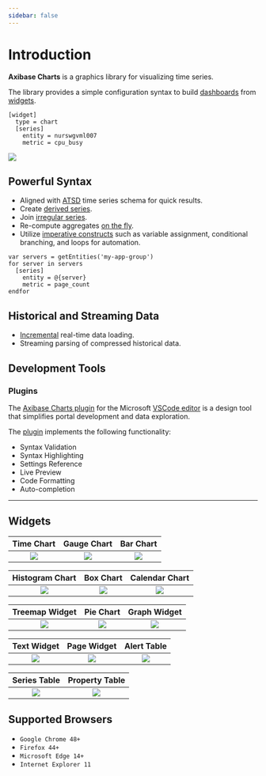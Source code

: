 ```yaml
---
sidebar: false
---
```


# Introduction

**Axibase Charts** is a graphics library for visualizing time series.

The library provides a simple configuration syntax to build [dashboards](https://apps.axibase.com/chartlab/2ef08f32) from  [widgets](./widgets/README.md).

```ls
[widget]
  type = chart
  [series]
    entity = nurswgvml007
    metric = cpu_busy
```

![](./images/charts-3.png)

## Powerful Syntax

* Aligned with [ATSD](https://axibase.com/docs/atsd/) time series schema for quick results.
* Create [derived series](https://apps.axibase.com/chartlab/62e6c18f/3/).
* Join [irregular series](https://apps.axibase.com/chartlab/e0e0be77).
* Re-compute aggregates [on the fly](https://apps.axibase.com/chartlab/57b0a961/3/).
* Utilize [imperative constructs](./syntax/control-structures.md) such as variable assignment, conditional branching, and loops for automation.

```ls
var servers = getEntities('my-app-group')
for server in servers
  [series]
    entity = @{server}
    metric = page_count
endfor
```

## Historical and Streaming Data

* [Incremental](https://apps.axibase.com/chartlab/cc79ed62) real-time data loading.
* Streaming parsing of compressed historical data.

## Development Tools

### Plugins

The [Axibase Charts plugin](https://marketplace.visualstudio.com/items?itemName=Axibase.axibasecharts-syntax) for the Microsoft [VSCode editor](https://code.visualstudio.com/) is a design tool that simplifies portal development and data exploration.

The [plugin](https://marketplace.visualstudio.com/items?itemName=Axibase.axibasecharts-syntax) implements the following functionality:

* Syntax Validation
* Syntax Highlighting
* Settings Reference
* Live Preview
* Code Formatting
* Auto-completion

---

## Widgets

Time Chart | Gauge Chart | Bar Chart
:--:|:--:|:--:
[![](./images/time-chart.png)](./widgets/time-chart/README.md) | [![](./images/gauge-chart.png)](./widgets/gauge-chart/README.md) | [![](./images/bar-chart.png)](./widgets/bar-chart/README.md)

Histogram Chart | Box Chart | Calendar Chart
:--:|:--:|:--:
[![](./images/histogram.png)](./widgets/histogram/README.md) | [![](./images/box-chart.png)](./widgets/box-chart/README.md) | [![](./images/calendar-chart.png)](./widgets/calendar-chart/README.md)

Treemap Widget | Pie Chart | Graph Widget
:--:|:--:|:--:
[![](./images/treemap-widget.png)](./widgets/treemap/README.md) | [![](./images/pie-chart.png)](./widgets/pie-chart/README.md) | [![](./images/graph.png)](./widgets/graph/README.md)

Text Widget | Page Widget | Alert Table
:--:|:--:|:--:
[![](./images/text-widget.png)](./widgets/text-widget/README.md) | [![](./images/page-widget.png)](./widgets/page-widget/README.md) | [![](./images/alert-console.png)](./widgets/alert-table/README.md)

Series Table | Property Table
:--:|:--:
[![](./images/streaming-table.png)](./widgets/series-table/README.md) | [![](./images/property-widget.png)](./widgets/property-table/README.md)

## Supported Browsers

* `Google Chrome 48+`
* `Firefox 44+`
* `Microsoft Edge 14+`
* `Internet Explorer 11`
